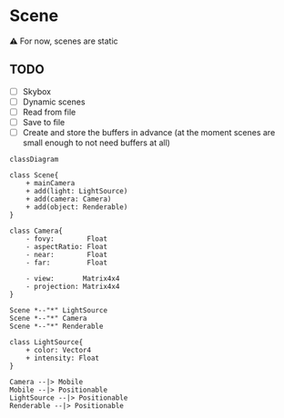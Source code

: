 # Scene

⚠️ For now, scenes are static

## TODO
- [ ] Skybox
- [ ] Dynamic scenes
- [ ] Read from file
- [ ] Save to file
- [ ] Create and store the buffers in advance (at the moment scenes are small enough to not need buffers at all)

```mermaid
classDiagram

class Scene{
    + mainCamera
    + add(light: LightSource)
    + add(camera: Camera)
    + add(object: Renderable)
}

class Camera{
    - fovy:        Float
    - aspectRatio: Float
    - near:        Float
    - far:         Float

    - view:       Matrix4x4
    - projection: Matrix4x4
}

Scene *--"*" LightSource
Scene *--"*" Camera
Scene *--"*" Renderable

class LightSource{
    + color: Vector4
    + intensity: Float
}

Camera --|> Mobile
Mobile --|> Positionable
LightSource --|> Positionable
Renderable --|> Positionable

```